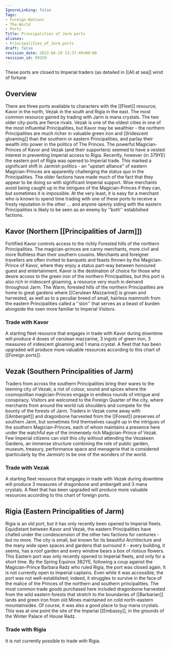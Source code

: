 ```yaml
---
IgnoreLinking: false
Tags:
- Foreign-Nations
- The-World
- Ports
Title: Principalities of Jarm ports
aliases:
- Principalities_of_Jarm_ports
draft: false
revision_date: 2022-04-29 13:37:49+00:00
revision_id: 89159
---
```


These ports are closed to Imperial traders (as detailed in [[All at sea]] wind of fortune
## Overview
There are three ports available to characters with the [[Fleet]] resource; Kavor in the north, Vezak in the south and Rigia in the east. The most common resource gained by trading with Jarm is mana crystals. 
The two older city-ports are fierce rivals. Vezak is one of the oldest cities in one of the most influential Principalities, but Kavor may be wealthier - the northern Principalities are much richer in valuable green iron and [[Iridescent gloaming]] than the southern or eastern Principalities, and parlay their wealth into power in the politics of The Princes. 
The powerful Magician-Princes of Kavor and Vezak (and their supporters) seemed to have a vested interest in preventing Imperial access to Rigia. Recently, however (in 379YE) the eastern port of Rigia was opened to Imperial trade. This marked a significant shift in Jarmish politics - an "upstart alliance" of eastern Magician-Princes are apparently challenging the status quo in the Principalities. The older factions have made much of the fact that they appear to be doing so with significant Imperial support.
Wise merchants avoid being caught up in the intrigues of the Magician-Princes if they can, but sometimes it is impossible. At the very least, it is easy for a merchant who is known to spend time trading with one of these ports to receive a frosty reputation in the other ... and anyone openly siding with the eastern Principalities is likely to be seen as an enemy by ''both'' established factions.
## Kavor (Northern [[Principalities of Jarm]])
Fortified Kavor controls access to the richly Forested hills of the northern Principalities. The magician-princes are canny merchants, more civil and more Ruthless than their southern cousins. Merchants and foreigner travellers are often invited to banquets and feasts thrown by the Magician-Prince of Kavor, where they enjoy a status part-way between honoured guest and entertainment.
Kavor is the destination of choice for those who desire access to the green iron of the northern Principalities, but this port is also rich in iridescent gloaming, a resource very much in demand throughout Jarm. The Warm, forested hills of the northern Principalities are home to great gardens where [[Cerulean Mazzarine]] is grown and harvested, as well as to a peculiar breed of small, hairless mammoth from the eastern Principalities called a ''slon'' that serves as a beast of burden alongside the oxen more familiar to Imperial Visitors.
### Trade with Kavor
A starting fleet resource that engages in trade with Kavor during downtime will produce 4 doses of cerulean mazzarine, 3 ingots of green iron, 3 measures of iridescent gloaming and 1 mana crystal. A fleet that has been upgraded will produce more valuable resources according to this chart of [[Foreign ports]].
## Vezak (Southern Principalities of Jarm)
Traders from across the southern Principalities bring their wares to the teeming city of Vezak; a riot of colour, sound and spices where the cosmopolitan magician-Princes engage in endless rounds of intrigue and conspiracy. Visitors are welcomed to the Foreign Quarter of the city, where merchants from around the world rub shoulders and compete for the bounty of the forests of Jarm.
Traders in Vezak come away with [[Ambergelt]] and dragonbone harvested from the [[Forest]] preserves of southern Jarm, but sometimes find themselves caught up in the intrigues of the southern Magician-Princes, each of whom maintains a presence here under the watchful eye of the immensely rich Magician-Prince of Vezak. Few Imperial citizens can visit this city without attending the Vezakeen Gardens, an immense structure combining the role of public garden, museum, treasury, performance space and menagerie that is considered (particularly by the Jarmish) to be one of the wonders of the world.
### Trade with Vezak
A starting fleet resource that engages in trade with Vezak during downtime will produce 3 measures of dragonbone and ambergelt and 3 mana crystals. A fleet that has been upgraded will produce more valuable resources according to this chart of foreign ports.
## Rigia (Eastern Principalities of Jarm)
Rigia is an old port, but it has only recently been opened to Imperial fleets. Equidistant between Kavor and Vezak, the eastern Principalities have chafed under the condescension of the other two factions for centuries - but no more. The city is small, but known for its beautiful Architecture and the many wide open spaces and gardens that surround it - every building, it seems, has a roof garden and every window bears a box of riotous flowers.
This Eastern port was only recently opened to Imperial fleets, and only for a short time. By the Spring Equinox 382YE, following a coup against the Magician-Prince Barbara Radz who ruled Rigia, the port was closed again. It is not currently open to Imperial captains.
Even while it was accessible, the port was not well-established; indeed, it struggles to survive in the face of the malice of the Princes of the northern and southern principalities. The most common trade goods purchased here included dragonbone harvested from the wild eastern forests that stretch to the boundaries of [[Barbarian]] lands and green iron from old Mines maintained on cold north-eastern mountainsides. Of course, it was also a good place to buy mana crystals.
This was at one point the site of the Imperial [[Embassy]], in the grounds of the Winter Palace of House Radz.
### Trade with Rigia
It is not currently possible to trade with Rigia.